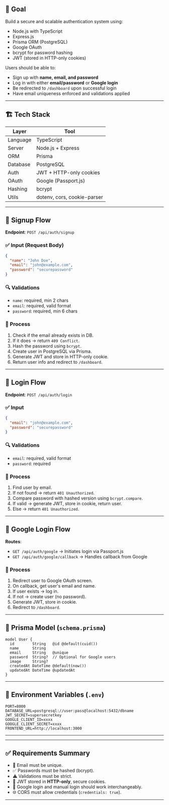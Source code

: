 
## 🎯 Goal

Build a secure and scalable authentication system using:

* Node.js with TypeScript
* Express.js
* Prisma ORM (PostgreSQL)
* Google OAuth
* bcrypt for password hashing
* JWT (stored in HTTP-only cookies)

Users should be able to:

* Sign up with **name, email, and password**
* Log in with either **email/password** or **Google login**
* Be redirected to `/dashboard` upon successful login
* Have email uniqueness enforced and validations applied

---

## 🏗️ Tech Stack

| Layer    | Tool                        |
| -------- | --------------------------- |
| Language | TypeScript                  |
| Server   | Node.js + Express           |
| ORM      | Prisma                      |
| Database | PostgreSQL                  |
| Auth     | JWT + HTTP-only cookies     |
| OAuth    | Google (Passport.js)        |
| Hashing  | bcrypt                      |
| Utils    | dotenv, cors, cookie-parser |

---

## 🔐 Signup Flow

**Endpoint**: `POST /api/auth/signup`

### ✅ Input (Request Body)

```json
{
  "name": "John Doe",
  "email": "john@example.com",
  "password": "securepassword"
}
```

### 🔍 Validations

* `name`: required, min 2 chars
* `email`: required, valid format
* `password`: required, min 6 chars

### 🔁 Process

1. Check if the email already exists in DB.
2. If it does → return `409 Conflict`.
3. Hash the password using `bcrypt`.
4. Create user in PostgreSQL via Prisma.
5. Generate JWT and store in HTTP-only cookie.
6. Return user info and redirect to `/dashboard`.

---

## 🔐 Login Flow

**Endpoint**: `POST /api/auth/login`

### ✅ Input

```json
{
  "email": "john@example.com",
  "password": "securepassword"
}
```

### 🔍 Validations

* `email`: required, valid format
* `password`: required

### 🔁 Process

1. Find user by email.
2. If not found → return `401 Unauthorized`.
3. Compare password with hashed version using `bcrypt.compare`.
4. If valid → generate JWT, store in cookie, return user.
5. Else → return `401 Unauthorized`.

---

## 🔑 Google Login Flow

**Routes**:

* `GET /api/auth/google` → Initiates login via Passport.js
* `GET /api/auth/google/callback` → Handles callback from Google

### 🔁 Process

1. Redirect user to Google OAuth screen.
2. On callback, get user's email and name.
3. If user exists → log in.
4. If not → create user (no password).
5. Generate JWT, store in cookie.
6. Redirect to `/dashboard`.

---

## 🧬 Prisma Model (`schema.prisma`)

```prisma
model User {
  id        String   @id @default(cuid())
  name      String
  email     String   @unique
  password  String?  // Optional for Google users
  image     String?
  createdAt DateTime @default(now())
  updatedAt DateTime @updatedAt
}
```

---

## 🧠 Environment Variables (`.env`)

```
PORT=8000
DATABASE_URL=postgresql://user:pass@localhost:5432/dbname
JWT_SECRET=supersecretkey
GOOGLE_CLIENT_ID=xxxx
GOOGLE_CLIENT_SECRET=xxxx
FRONTEND_URL=http://localhost:3000
```

---

---

## ✅ Requirements Summary

* 🧠 Email must be unique.
* ✅ Passwords must be hashed (bcrypt).
* ⚠️ Validations must be strict.
* 🔐 JWT stored in **HTTP-only**, secure cookies.
* 🎯 Google login and manual login should work interchangeably.
* 🌐 CORS must allow credentials (`credentials: true`).

---